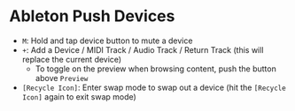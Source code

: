 # Ableton Push Devices

- `M`: Hold and tap device button to mute a device
- `+`: Add a Device / MIDI Track / Audio Track / Return Track (this will replace the current device)
	- To toggle on the preview when browsing content, push the button above `Preview`
- `[Recycle Icon]`: Enter swap mode to swap out a device (hit the `[Recycle Icon]` again to exit swap mode)